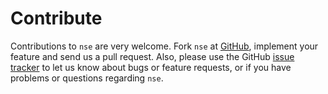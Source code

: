 Contribute
==========

Contributions to `nse` are very welcome. Fork `nse` at [GitHub](https://github.com/keblu/nse), implement 
your feature and send us
a pull request. Also, please use the GitHub [issue tracker](https://github.com/keblu/nse/issues)
to let us know about bugs or feature requests, or if you have problems or questions regarding `nse`.